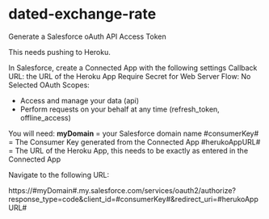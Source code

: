 # dated-exchange-rate
Generate a Salesforce oAuth API Access Token

This needs pushing to Heroku.

In Salesforce, create a Connected App with the following settings
Callback URL: the URL of the Heroku App
Require Secret for Web Server Flow: No
Selected OAuth Scopes:
 - Access and manage your data (api)
 - Perform requests on your behalf at any time (refresh_token, offline_access)
 
 You will need:
 <strong>myDomain</strong> = your Salesforce domain name
 #consumerKey# = The Consumer Key generated from the Connected App
 #herukoAppURL# = The URL of the Heroku App, this needs to be exactly as entered in the Connected App
 
 Navigate to the following URL:
 
 https://#myDomain#.my.salesforce.com/services/oauth2/authorize?response_type=code&client_id=#consumerKey#&redirect_uri=#herukoAppURL#
